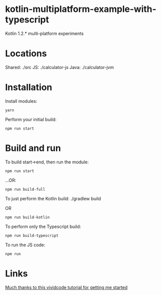 # kotlin-multiplatform-example-with-typescript
Kotlin 1.2.* multi-platform experiments

Locations
=========
Shared: ./src
JS: ./calculator-js
Java: ./calculator-jvm

Installation
============
Install modules:

    yarn

Perform your initial build:

    npm run start

Build and run
=============
To build start->end, then run the module:

    npm run start

...OR:

    npm run build-full

To just perform the Kotlin build:
    ./gradlew build

OR

    npm run build-kotlin

To perform only the Typescript build:

    npm run build-typescript

To run the JS code:

    npm run 

Links
=====
[Much thanks to this vividcode tutorial for getting me started](https://vividcode.io/Kotlin-1-2-Multiplatform-Projects/)

